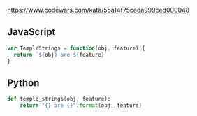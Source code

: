 https://www.codewars.com/kata/55a14f75ceda999ced000048

## JavaScript
```js
var TempleStrings = function(obj, feature) {
  return `${obj} are ${feature}`
}
```

## Python
```python
def temple_strings(obj, feature):
    return "{} are {}".format(obj, feature)
```
